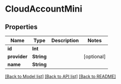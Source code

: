 # CloudAccountMini

## Properties

Name | Type | Description | Notes
------------ | ------------- | ------------- | -------------
**id** | **Int** |  | 
**provider** | **String** |  | [optional] 
**name** | **String** |  | 

[[Back to Model list]](../README.md#documentation-for-models) [[Back to API list]](../README.md#documentation-for-api-endpoints) [[Back to README]](../README.md)


